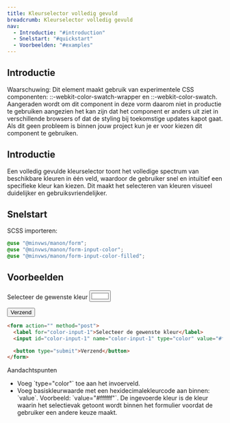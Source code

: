 ```yaml
---
title: Kleurselector volledig gevuld
breadcrumb: Kleurselector volledig gevuld
nav:
  - Introductie: "#introduction"
  - Snelstart: "#quickstart"
  - Voorbeelden: "#examples"
---
```


<h2 id="introduction">Introductie</h2>

<p class="warning" role="group" aria-label="waarschuwing">
  <span>Waarschuwing:</span> Dit element maakt gebruik van experimentele CSS componenten:
  ::-webkit-color-swatch-wrapper en ::-webkit-color-swatch.
  Aangeraden wordt om dit component in deze vorm daarom niet in productie te gebruiken
  aangezien het kan zijn dat het component er anders uit ziet in verschillende browsers of dat
  de styling bij toekomstige updates kapot gaat. Als dit geen probleem is binnen jouw project
  kun je er voor kiezen dit component te gebruiken.
</p>

<h2 id="introduction">Introductie</h2>

Een volledig gevulde kleurselector toont het volledige spectrum van beschikbare kleuren in één veld, waardoor de gebruiker snel en intuïtief een specifieke kleur kan kiezen. Dit maakt het selecteren van kleuren visueel duidelijker en gebruiksvriendelijker.

<h2 id="quickstart">Snelstart</h2>

SCSS importeren:

```scss
@use "@minvws/manon/form";
@use "@minvws/manon/form-input-color";
@use "@minvws/manon/form-input-color-filled";
```

<h2 id="examples">Voorbeelden</h2>

<form action="" method="post">
  <label for="color-input-1">Selecteer de gewenste kleur</label>
  <input id="color-input-1" name="color-input-1" type="color" value="#ffffff" />

<button type="submit">Verzend</button>

</form>

```html
<form action="" method="post">
  <label for="color-input-1">Selecteer de gewenste kleur</label>
  <input id="color-input-1" name="color-input-1" type="color" value="#ffffff" />

  <button type="submit">Verzend</button>
</form>
```

<div class="explanation" role="group" aria-label="Toelichting">
  <span>Aandachtspunten</span>
  <ul>
    <li>
      Voeg `type="color"` toe aan het invoerveld.
    </li>
    <li>
      Voeg basiskleurwaarde met een hexidecimalekleurcode aan binnen: `value`.
      Voorbeeld: `value="#ffffff"`. De ingevoerde kleur is de kleur waarin het
      selectievak getoont wordt binnen het formulier voordat de gebruiker een
      andere keuze maakt.
    </li>
  </ul>
</div>

